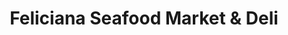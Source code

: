 ---
title: "Feliciana Seafood Market & Deli"
url: /saint-francisville/feliciana-seafood-market-und-deli/
shop: Fisch
---